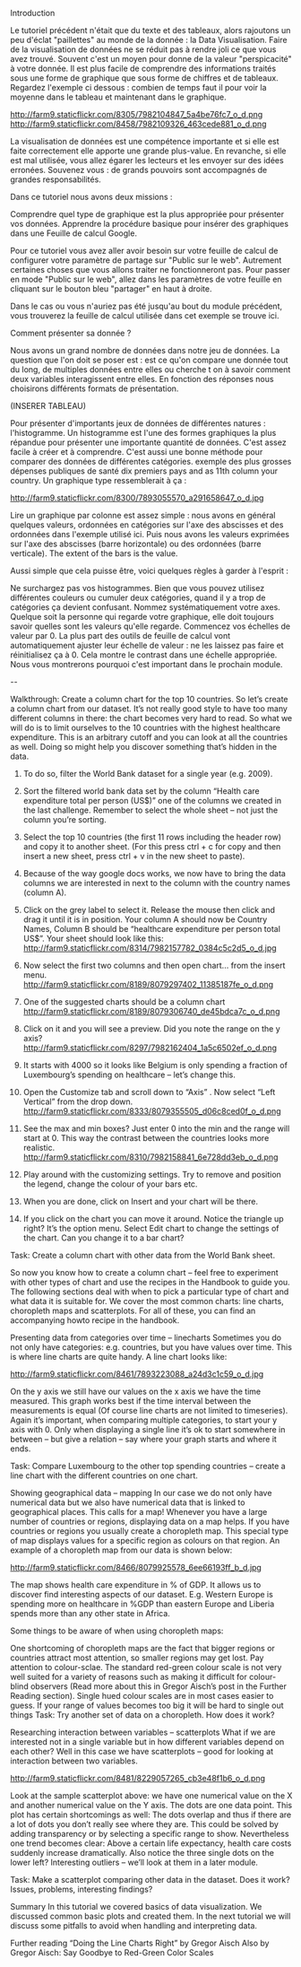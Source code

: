 Introduction

Le tutoriel précédent n'était que du texte et des tableaux, alors rajoutons un peu d'éclat "paillettes" au monde de la donnée : la Data Visualisation. Faire de la visualisation de données ne se réduit pas à rendre joli ce que vous avez trouvé. Souvent c'est un moyen pour donne de la valeur "perspicacité" à votre donnée.
Il est plus facile de comprendre des informations traités sous une forme de graphique que sous forme de chiffres et de tableaux. Regardez l'exemple ci dessous : combien de temps faut il pour voir la moyenne dans le tableau et maintenant dans le graphique. 

http://farm9.staticflickr.com/8305/7982104847_5a4be76fc7_o_d.png 
http://farm9.staticflickr.com/8458/7982109326_463cede881_o_d.png

La visualisation de données est une compétence importante et si elle est faite correctement elle apporte une grande plus-value. En revanche, si elle est mal utilisée, vous allez égarer les lecteurs et les envoyer sur des idées erronées. 
Souvenez vous : de grands pouvoirs sont accompagnés de grandes responsabilités. 

Dans ce tutoriel nous avons deux missions :

Comprendre quel type de graphique est la plus appropriée pour présenter vos données.
Apprendre la procédure basique pour insérer des graphiques dans une Feuille de calcul Google.

Pour ce tutoriel vous avez aller avoir besoin sur votre feuille de calcul de configurer votre paramètre de partage sur "Public sur le web".
Autrement certaines choses que vous allons traiter ne fonctionneront pas. Pour passer en mode "Public sur le web", allez dans les paramètres de votre feuille en cliquant sur le bouton bleu "partager" en haut à droite. 

Dans le cas ou vous n'auriez pas été jusqu'au bout du module précédent, vous trouverez la feuille de calcul utilisée dans cet exemple se trouve ici.

Comment présenter sa donnée ?

Nous avons un grand nombre de données dans notre jeu de données. La question que l'on doit se poser est : est ce qu'on compare une donnée tout du long, de multiples données entre elles ou cherche t on à savoir comment deux variables interagissent entre elles.  En fonction des réponses nous choisirons différents formats de présentation. 

(INSERER TABLEAU)

Pour présenter d'importants jeux de données de différentes natures : l'histogramme.
Un histogramme est l'une des formes graphiques la plus répandue pour présenter une importante quantité de données.
C'est assez facile à créer et à comprendre. C'est aussi une bonne méthode pour comparer des données de différentes catégories.  exemple des plus grosses dépenses publiques de santé  dix premiers pays and as 11th column your country. Un graphique type ressemblerait à ça : 

http://farm9.staticflickr.com/8300/7893055570_a291658647_o_d.jpg

Lire un graphique par colonne est assez simple : nous avons en général quelques valeurs, ordonnées en catégories sur l'axe des abscisses et des ordonnées dans l'exemple utilisé ici.
Puis nous avons les valeurs exprimées sur l'axe des abscisses (barre horizontale) ou des ordonnées (barre verticale). The extent of the bars is the value.

Aussi simple que cela puisse être, voici quelques règles à garder à l'esprit :

Ne surchargez pas vos histogrammes.  Bien que vous pouvez utilisez différentes couleurs ou cumuler deux catégories, quand il y a trop de catégories ça devient confusant.
Nommez systématiquement votre axes. Quelque soit la personne qui regarde votre graphique, elle doit toujours savoir quelles sont les valeurs qu'elle regarde. 
Commencez vos échelles de valeur par 0. La plus part des outils de feuille de calcul vont automatiquement ajuster leur échelle de valeur : ne les laissez pas faire et réinitialisez ça à 0. Cela montre le contrast dans une échelle appropriée. Nous vous montrerons pourquoi c'est important dans le prochain module.

--

Walkthrough: Create a column chart for the top 10 countries.
So let’s create a column chart from our dataset. It’s not really good style to have too many different columns in there: the chart becomes very hard to read. So what we will do is to limit ourselves to the 10 countries with the highest healthcare expenditure. This is an arbitrary cutoff and you can look at all the countries as well. Doing so might help you discover something that’s hidden in the data.

1. To do so, filter the World Bank dataset for a single year (e.g. 2009).

2. Sort the filtered world bank data set by the column “Health care expenditure total per person (US$)” one of the columns we created in the last challenge. Remember to select the whole sheet – not just the column you’re sorting.

3. Select the top 10 countries (the first 11 rows including the header row) and copy it to another sheet. (For this press ctrl + c for copy and then insert a new sheet, press ctrl + v in the new sheet to paste).

4. Because of the way google docs works, we now have to bring the data columns we are interested in next to the column with the country names (column A).

5. Click on the grey label to select it. Release the mouse then click and drag it until it is in position. Your column A should now be Country Names, Column B should be “healthcare expenditure per person total US$”. Your sheet should look like this:
http://farm9.staticflickr.com/8314/7982157782_0384c5c2d5_o_d.jpg

6. Now select the first two columns and then open chart... from the insert menu.
http://farm9.staticflickr.com/8189/8079297402_11385187fe_o_d.png

7. One of the suggested charts should be a column chart
http://farm9.staticflickr.com/8189/8079306740_de45bdca7c_o_d.png

8. Click on it and you will see a preview. Did you note the range on the y axis?
http://farm9.staticflickr.com/8297/7982162404_1a5c6502ef_o_d.png

9. It starts with 4000 so it looks like Belgium is only spending a fraction of Luxembourg’s spending on healthcare – let’s change this.

10. Open the Customize tab and scroll down to “Axis” . Now select “Left Vertical” from the drop down.
http://farm9.staticflickr.com/8333/8079355505_d06c8ced0f_o_d.png

11. See the max and min boxes? Just enter 0 into the min and the range will start at 0. This way the contrast between the countries looks more realistic.
http://farm9.staticflickr.com/8310/7982158841_6e728dd3eb_o_d.png

12. Play around with the customizing settings. Try to remove and position the legend, change the colour of your bars etc.

13. When you are done, click on Insert and your chart will be there.

14. If you click on the chart you can move it around. Notice the triangle up right? It’s the option menu. Select Edit chart to change the settings of the chart. Can you change it to a bar chart?

Task: Create a column chart with other data from the World Bank sheet.


So now you know how to create a column chart – feel free to experiment with other types of chart and use the recipes in the Handbook to guide you. The following sections deal with when to pick a particular type of chart and what data it is suitable for. We cover the most common charts: line charts, choropleth maps and scatterplots. For all of these, you can find an accompanying howto recipe in the handbook.

Presenting data from categories over time – linecharts
Sometimes you do not only have categories: e.g. countries, but you have values over time. This is where line charts are quite handy. A line chart looks like:

http://farm9.staticflickr.com/8461/7893223088_a24d3c1c59_o_d.jpg

On the y axis we still have our values on the x axis we have the time measured. This graph works best if the time interval between the measurements is equal (Of course line charts are not limited to timeseries). Again it’s important, when comparing multiple categories, to start your y axis with 0. Only when displaying a single line it’s ok to start somewhere in between – but give a relation – say where your graph starts and where it ends.

Task: Compare Luxembourg to the other top spending countries – create a line chart with the different countries on one chart.

Showing geographical data – mapping
In our case we do not only have numerical data but we also have numerical data that is linked to geographical places. This calls for a map! Whenever you have a large number of countries or regions, displaying data on a map helps. If you have countries or regions you usually create a choropleth map. This special type of map displays values for a specific region as colours on that region. An example of a choropleth map from our data is shown below:

http://farm9.staticflickr.com/8466/8079925578_6ee66193ff_b_d.jpg

The map shows health care expenditure in % of GDP. It allows us to discover find interesting aspects of our dataset. E.g. Western Europe is spending more on healthcare in %GDP than eastern Europe and Liberia spends more than any other state in Africa.

Some things to be aware of when using choropleth maps:

One shortcoming of choropleth maps are the fact that bigger regions or countries attract most attention, so smaller regions may get lost.
Pay attention to colour-sclae. The standard red-green colour scale is not very well suited for a variety of reasons such as making it difficult for colour-blind observers (Read more about this in Gregor Aisch’s post in the Further Reading section). Single hued colour scales are in most cases easier to guess. If your range of values becomes too big it will be hard to single out things
Task: Try another set of data on a choropleth. How does it work?

Researching interaction between variables – scatterplots
What if we are interested not in a single variable but in how different variables depend on each other? Well in this case we have scatterplots – good for looking at interaction between two variables.

http://farm9.staticflickr.com/8481/8229057265_cb3e48f1b6_o_d.png

Look at the sample scatterplot above: we have one numerical value on the X and another numerical value on the Y axis. The dots are one data point. This plot has certain shortcomings as well: The dots overlap and thus if there are a lot of dots you don’t really see where they are. This could be solved by adding transparency or by selecting a specific range to show. Nevertheless one trend becomes clear: Above a certain life expectancy, health care costs suddenly increase dramatically. Also notice the three single dots on the lower left? Interesting outliers – we’ll look at them in a later module.

Task: Make a scatterplot comparing other data in the dataset. Does it work? Issues, problems, interesting findings?

Summary
In this tutorial we covered basics of data visualization. We discussed common basic plots and created them. In the next tutorial we will discuss some pitfalls to avoid when handling and interpreting data.

Further reading
“Doing the Line Charts Right” by Gregor Aisch
Also by Gregor Aisch: Say Goodbye to Red-Green Color Scales
